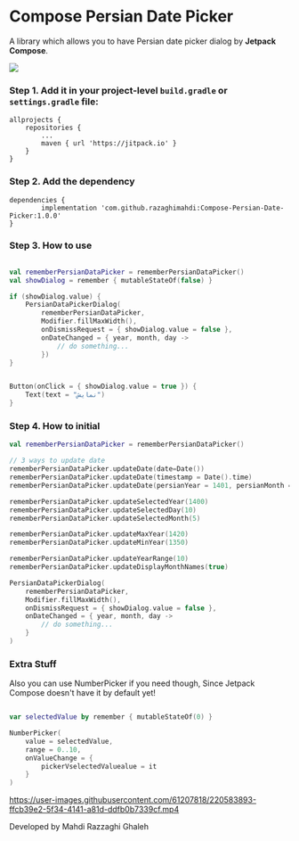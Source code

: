 # Compose Persian Date Picker

A library which allows you to have Persian date picker dialog by **Jetpack Compose**.

[![](https://jitpack.io/v/razaghimahdi/Compose-Persian-Date-Picker.svg)](https://jitpack.io/#razaghimahdi/Compose-Persian-Date-Picker)

### Step 1. Add it in your project-level `build.gradle` or `settings.gradle` file:

	allprojects {
		repositories {
			...
			maven { url 'https://jitpack.io' }
		}
	}

### Step 2. Add the dependency

	dependencies {
	        implementation 'com.github.razaghimahdi:Compose-Persian-Date-Picker:1.0.0'
	} 

### Step 3. How to use

```kotlin

val rememberPersianDataPicker = rememberPersianDataPicker()
val showDialog = remember { mutableStateOf(false) }

if (showDialog.value) {
    PersianDataPickerDialog(
        rememberPersianDataPicker,
        Modifier.fillMaxWidth(),
        onDismissRequest = { showDialog.value = false },
        onDateChanged = { year, month, day ->
            // do something...
        })
}


Button(onClick = { showDialog.value = true }) {
    Text(text = "نمایش")
}
```

### Step 4. How to initial

```Kotlin
val rememberPersianDataPicker = rememberPersianDataPicker()

// 3 ways to update date
rememberPersianDataPicker.updateDate(date=Date())
rememberPersianDataPicker.updateDate(timestamp = Date().time)
rememberPersianDataPicker.updateDate(persianYear = 1401, persianMonth = 12, persianDay = 20)

rememberPersianDataPicker.updateSelectedYear(1400)
rememberPersianDataPicker.updateSelectedDay(10)
rememberPersianDataPicker.updateSelectedMonth(5)

rememberPersianDataPicker.updateMaxYear(1420)
rememberPersianDataPicker.updateMinYear(1350)

rememberPersianDataPicker.updateYearRange(10)
rememberPersianDataPicker.updateDisplayMonthNames(true)

PersianDataPickerDialog(
    rememberPersianDataPicker,
    Modifier.fillMaxWidth(),
    onDismissRequest = { showDialog.value = false },
    onDateChanged = { year, month, day ->
        // do something...
    }
)
```
### Extra Stuff

Also you can use NumberPicker if you need though, Since Jetpack Compose doesn't have it by default yet!

```Kotlin

var selectedValue by remember { mutableStateOf(0) }

NumberPicker(
    value = selectedValue,
    range = 0..10,
    onValueChange = {
        pickerVselectedValuealue = it
    }
)


```

https://user-images.githubusercontent.com/61207818/220583893-ffcb39e2-5f34-4141-a81d-ddfb0b7339cf.mp4

Developed by Mahdi Razzaghi Ghaleh
